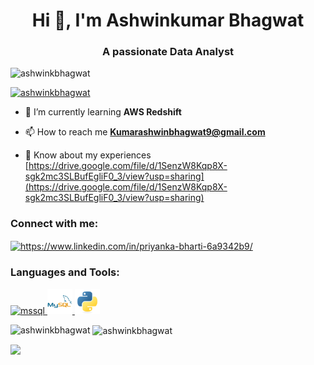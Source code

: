 <h1 align="center">Hi 👋, I'm Ashwinkumar Bhagwat</h1>
<h3 align="center">A passionate Data Analyst</h3>

<p align="left"> <img src="https://komarev.com/ghpvc/?username=ashwinkbhagwat&label=Profile%20views&color=0e75b6&style=flat" alt="ashwinkbhagwat" /> </p>

<p align="left"> <a href="https://github.com/ryo-ma/github-profile-trophy"><img src="https://github-profile-trophy.vercel.app/?username=ashwinkbhagwat" alt="ashwinkbhagwat" /></a> </p>

- 🌱 I’m currently learning **AWS Redshift**

- 📫 How to reach me **Kumarashwinbhagwat9@gmail.com**

- 📄 Know about my experiences [https://drive.google.com/file/d/1SenzW8Kqp8X-sgk2mc3SLBufEgliF0_3/view?usp=sharing](https://drive.google.com/file/d/1SenzW8Kqp8X-sgk2mc3SLBufEgliF0_3/view?usp=sharing)

<h3 align="left">Connect with me:</h3>
<p align="left">
<a href="https://linkedin.com/in/https://www.linkedin.com/in/priyanka-bharti-6a9342b9/" target="blank"><img align="center" src="https://raw.githubusercontent.com/rahuldkjain/github-profile-readme-generator/master/src/images/icons/Social/linked-in-alt.svg" alt="https://www.linkedin.com/in/priyanka-bharti-6a9342b9/" height="30" width="40" /></a>
</p>

<h3 align="left">Languages and Tools:</h3>
<p align="left"> <a href="https://www.microsoft.com/en-us/sql-server" target="_blank" rel="noreferrer"> <img src="https://www.svgrepo.com/show/303229/microsoft-sql-server-logo.svg" alt="mssql" width="40" height="40"/> </a> <a href="https://www.mysql.com/" target="_blank" rel="noreferrer"> <img src="https://raw.githubusercontent.com/devicons/devicon/master/icons/mysql/mysql-original-wordmark.svg" alt="mysql" width="40" height="40"/> </a> <a href="https://www.python.org" target="_blank" rel="noreferrer"> <img src="https://raw.githubusercontent.com/devicons/devicon/master/icons/python/python-original.svg" alt="python" width="40" height="40"/> </a> </p>

<p><img align="left" src="https://github-readme-stats.vercel.app/api/top-langs?username=ashwinkbhagwat&show_icons=true&locale=en&layout=compact" alt="ashwinkbhagwat" /></p>

<p>&nbsp;<img align="center" src="https://github-readme-stats.vercel.app/api?username=ashwinkbhagwat&show_icons=true&locale=en" alt="ashwinkbhagwat" /></p>

[![](https://visitcount.itsvg.in/api?id=AshwinkBhagwat&label=Profile%20Views&color=10&icon=1&pretty=false)](https://visitcount.itsvg.in)
